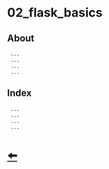# 02_flask_basics

## About

     ...
     ...
     ...
     ...

## Index

     ...
     ...
     ...
     ...

# [ 🠨 ](../README.md)
